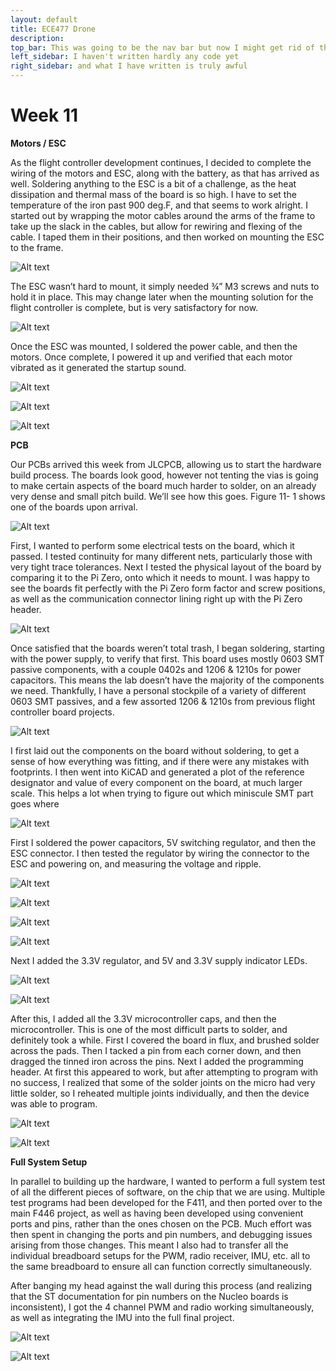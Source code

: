 ```yaml
---
layout: default
title: ECE477 Drone
description:
top_bar: This was going to be the nav bar but now I might get rid of this lol.
left_sidebar: I haven't written hardly any code yet
right_sidebar: and what I have written is truly awful
---
```


# Week 11

**Motors / ESC**

As the flight controller development continues, I decided to complete the wiring of the motors and ESC, along with the battery, as that has arrived as well. Soldering anything to the ESC is a bit of a challenge, as the heat dissipation and thermal mass of the board is so high. I have to set the temperature of the iron past 900 deg.F, and that seems to work alright. I started out by wrapping the motor cables around the arms of the frame to take up the slack in the cables, but allow for rewiring and flexing of the cable. I taped them in their positions, and then worked on mounting the ESC to the frame.

![Alt text](image.png "Figure 11- 1. Motor cables arranged before soldering.")

The ESC wasn’t hard to mount, it simply needed ¾” M3 screws and nuts to hold it in place. This may change later when the mounting solution for the flight controller is complete, but is very satisfactory for now.

![Alt text](image-1.png "Figure 11- 2. ESC being mounted to frame.")

Once the ESC was mounted, I soldered the power cable, and then the motors. Once complete, I powered it up and verified that each motor vibrated as it generated the startup sound.

![Alt text](image-2.png "a")

![Alt text](image-3.png "b")

![Alt text](image-4.png "Figure 11- 3. ESC fully soldered.")

**PCB**

Our PCBs arrived this week from JLCPCB, allowing us to start the hardware build process. The boards look good, however not tenting the vias is going to make certain aspects of the board much harder to solder, on an already very dense and small pitch build. We’ll see how this goes. Figure 11- 1 shows one of the boards upon arrival.

![Alt text](image-5.png "Figure 11- 4. Newly arrived boards.")

First, I wanted to perform some electrical tests on the board, which it passed. I tested continuity for many different nets, particularly those with very tight trace tolerances. Next I tested the physical layout of the board by comparing it to the Pi Zero, onto which it needs to mount. I was happy to see the boards fit perfectly with the Pi Zero form factor and screw positions, as well as the communication connector lining right up with the Pi Zero header. 

![Alt text](image-6.png "Figure 11- 5. Blank board with Pi Zero")

Once satisfied that the boards weren’t total trash, I began soldering, starting with the power supply, to verify that first. This board uses mostly 0603 SMT passive components, with a couple 0402s and 1206 & 1210s for power capacitors. This means the lab doesn’t have the majority of the components we need. Thankfully, I have a personal stockpile of a variety of different 0603 SMT passives, and a few assorted 1206 & 1210s from previous flight controller board projects.

![Alt text](image-7.png "Figure 11- 6. Stockpile of various 0603 passives, and a few hard to find chips. (FT230XQ and MPU9250)")

I first laid out the components on the board without soldering, to get a sense of how everything was fitting, and if there were any mistakes with footprints. I then went into KiCAD and generated a plot of the reference designator and value of every component on the board, at much larger scale. This helps a lot when trying to figure out which miniscule SMT part goes where

![Alt text](image-8.png "Figure 11- 7. Plot of value, ref. designator pairs to help with soldering.")

First I soldered the power capacitors, 5V switching regulator, and then the ESC connector. I then tested the regulator by wiring the connector to the ESC and powering on, and measuring the voltage and ripple.

![Alt text](image-9.png "a")

![Alt text](image-10.png "b")

![Alt text](image-11.png "c")

![Alt text](image-12.png "Figure 11- 8. Progression of soldering 5V supply")

Next I added the 3.3V regulator, and 5V and 3.3V supply indicator LEDs.

![Alt text](image-13.png "a")

![Alt text](image-14.png "Figure 11- 9. Testing 3.3V and 5V supply with ESC")

After this, I added all the 3.3V microcontroller caps, and then the microcontroller. This is one of the most difficult parts to solder, and definitely took a while. First I covered the board in flux, and brushed solder across the pads. Then I tacked a pin from each corner down, and then dragged the tinned iron across the pins. Next I added the programming header. At first this appeared to work, but after attempting to program with no success, I realized that some of the solder joints on the micro had very little solder, so I reheated multiple joints individually, and then the device was able to program. 

![Alt text](image-15.png "Figure 11- 10. Closeup of board after micro soldered.")

![Alt text](image-16.png "Figure 11- 11. Board running 'blink LED' test while powered by ESC.")

**Full System Setup**

In parallel to building up the hardware, I wanted to perform a full system test of all the different pieces of software, on the chip that we are using. Multiple test programs had been developed for the F411, and then ported over to the main F446 project, as well as having been developed using convenient ports and pins, rather than the ones chosen on the PCB. Much effort was then spent in changing the ports and pin numbers, and debugging issues arising from those changes. This meant I also had to transfer all the individual breadboard setups for the PWM, radio receiver, IMU, etc. all to the same breadboard to ensure all can function correctly simultaneously.

After banging my head against the wall during this process (and realizing that the ST documentation for pin numbers on the Nucleo boards is inconsistent), I got the 4 channel PWM and radio working simultaneously, as well as integrating the IMU into the full final project. 

![Alt text](image-17.png "a")

![Alt text](image-18.png "Figure 11- 12. System test with radio controlling all 4 PWM channels")


